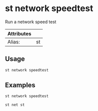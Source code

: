 # st network speedtest

Run a network speed test

| Attributes       | &nbsp;
|------------------|-------------
| Alias:           | st

## Usage

```bash
st network speedtest
```

## Examples

```bash
st network speedtest
```

```bash
st net st
```


